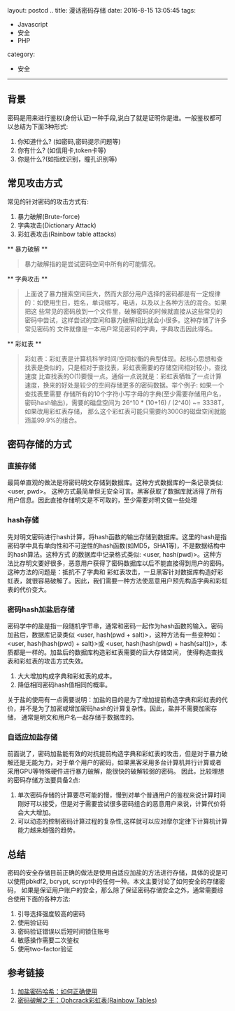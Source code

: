 layout: postcd ..
title: 漫话密码存储
date: 2016-8-15 13:05:45
tags: 
- Javascript
- 安全
- PHP

category:
- 安全
---
## 背景
密码是用来进行鉴权(身份认证)一种手段,说白了就是证明你是谁。一般鉴权都可以总结为下面3种形式:

1. 你知道什么? (如密码,密码提示问题等)
2. 你有什么? (如信用卡,token卡等)
3. 你是什么?(如指纹识别，瞳孔识别等)

<!-- more -->
## 常见攻击方式
常见的针对密码的攻击方式有: 

1. 暴力破解(Brute-force)
2. 字典攻击(Dictionary Attack)
3. 彩虹表攻击(Rainbow table attacks)

** 暴力破解 **
> 暴力破解指的是尝试密码空间中所有的可能情况。

** 字典攻击 **
> 上面说了暴力搜索空间巨大，然而大部分用户选择的密码都是有一定规律的：如使用生日，姓名，单词缩写，电话，以及以上各种方法的混合。如果把这
些常见的密码放到一个文件里，破解密码的时候就直接从这些常见的密码中尝试，这样尝试的空间和暴力破解相比就会小很多。这种存储了许多常见密码的
文件就像是一本用户常见密码的字典，字典攻击因此得名。

** 彩虹表 **
> 彩虹表：彩虹表是计算机科学时间/空间权衡的典型体现。起核心思想和查找表是类似的，只是相对于查找表，彩虹表需要的存储空间相对较小，查找速度
比查找表的O(1)要慢一点。通俗一点说就是：彩虹表牺牲了一点计算速度，换来的好处是较少的空间存储更多的密码数据。举个例子: 如果一个查找表里需要
存储所有的10个字符小写字母的字典(至少需要存储用户名，密码hash输出)，需要的磁盘空间为 26^10 * (10+16) / (2^40) ~= 3338T，如果改用彩虹表存储，
那么这个彩虹表可能只需要约300G的磁盘空间就能涵盖99.9%的组合。

## 密码存储的方式
### 直接存储
最简单直观的做法是将密码明文存储到数据库。这种方式数据库的一条记录类似: <user, pwd>。
这种方式最简单但无安全可言。黑客获取了数据库就活得了所有用户信息。因此直接存储明文是不可取的，至少需要对明文做一些处理

###  hash存储
先对明文密码进行hash计算，将hash函数的输出存储到数据库。这里的hash是指密码学中具有单向性和不可逆性的hash函数(如MD5，SHA1等)，不是数据结构中的hash算法。这种方式
的数据库中记录格式类似: <user, hash(pwd)>。这种方法比存明文要好很多，恶意用户获得了密码数据库以后不能直接得到用户的密码。这种方法的问题是：抵抗不了字典和
彩虹表攻击，一旦黑客针对数据库构造好彩虹表，就很容易破解了。因此，我们需要一种方法使恶意用户预先构造字典和彩虹表的代价变大。

### 密码hash加盐后存储
密码学中的盐是指一段随机字节串，通常和密码一起作为hash函数的输入。密码加盐后，数据库记录类似 <user, hash(pwd + salt)>，这种方法有一些变种如：
<user, hash(hash(pwd) + salt)>或 <user, hash(hash(pwd) + hash(salt))>，本质都是一样的。加盐后的数据库构造彩虹表需要的巨大存储空间，
使得构造查找表和彩虹表的攻击方式失效。

1. 大大增加构成字典和彩虹表的成本。
2. 降低相同密码hash值相同的概率。

关于盐的使用有一点需要说明：加盐的目的是为了增加提前构造字典和彩虹表的代价，并不是为了加密或增加密码hash的计算复杂性。因此，盐并不需要加密存储，
通常是明文和用户名一起存储于数据库的。

### 自适应加盐存储

前面说了，密码加盐能有效的对抗提前构造字典和彩虹表的攻击，但是对于暴力破解还是无能为力，对于单个用户的密码，如果黑客采用多台计算机并行计算或者
采用GPU等特殊硬件进行暴力破解，能很快的破解较弱的密码。
因此，比较理想的密码存储方法要具备2点: 

1. 单次密码存储的计算要尽可能的慢，慢到对单个普通用户的鉴权来说计算时间刚好可以接受，但是对于需要尝试很多密码组合的恶意用户来说，计算代价将会大大增加。
2. 可以动态的控制密码计算过程的复杂性,这样就可以应对摩尔定律下计算机计算能力越来越强的趋势。

## 总结
密码的安全存储目前正确的做法是使用自适应加盐的方法进行存储，具体的说是可以使用pbkdf2, bcrypt, scrypt中的任何一种。本文主要讨论了如何安全的存储密码，
如果是保证用户账户的安全，那么除了保证密码存储安全之外，通常需要综合使用下面的各种方法:

1. 引导选择强度较高的密码
2. 使用验证码
3. 密码验证错误以后短时间锁住账号
4. 敏感操作需要二次鉴权
5. 使用two-factor验证

## 参考链接
1. [加盐密码哈希：如何正确使用](http://blog.jobbole.com/61872/)
2. [密码破解之王：Ophcrack彩虹表(Rainbow Tables)](http://www.ha97.com/4009.html)